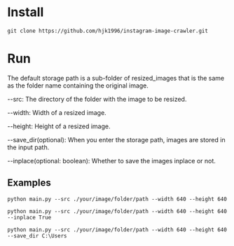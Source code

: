 # Install

```
git clone https://github.com/hjk1996/instagram-image-crawler.git
```

# Run

The default storage path is a sub-folder of resized_images that is the same as the folder name containing the original image.

--src: The directory of the folder with the image to be resized.

--width: Width of a resized image.

--height: Height of a resized image.

--save_dir(optional): When you enter the storage path, images are stored in the input path. 

--inplace(optional: boolean): Whether to save the images inplace or not.


## Examples
```
python main.py --src ./your/image/folder/path --width 640 --height 640
```
```
python main.py --src ./your/image/folder/path --width 640 --height 640 --inplace True
```
```
python main.py --src ./your/image/folder/path --width 640 --height 640 --save_dir C:\Users
```



